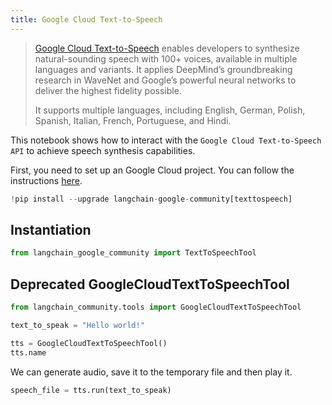 ```yaml
---
title: Google Cloud Text-to-Speech
---
```


>[Google Cloud Text-to-Speech](https://cloud.google.com/text-to-speech) enables developers to synthesize natural-sounding speech with 100+ voices, available in multiple languages and variants. It applies DeepMind’s groundbreaking research in WaveNet and Google’s powerful neural networks to deliver the highest fidelity possible.
>
>It supports multiple languages, including English, German, Polish, Spanish, Italian, French, Portuguese, and Hindi.

This notebook shows how to interact with the `Google Cloud Text-to-Speech API` to achieve speech synthesis capabilities.

First, you need to set up an Google Cloud project. You can follow the instructions [here](https://cloud.google.com/text-to-speech/docs/before-you-begin).


```python
!pip install --upgrade langchain-google-community[texttospeech]
```

## Instantiation


```python
from langchain_google_community import TextToSpeechTool
```

## Deprecated GoogleCloudTextToSpeechTool


```python
from langchain_community.tools import GoogleCloudTextToSpeechTool
```


```python
text_to_speak = "Hello world!"

tts = GoogleCloudTextToSpeechTool()
tts.name
```

We can generate audio, save it to the temporary file and then play it.


```python
speech_file = tts.run(text_to_speak)
```
